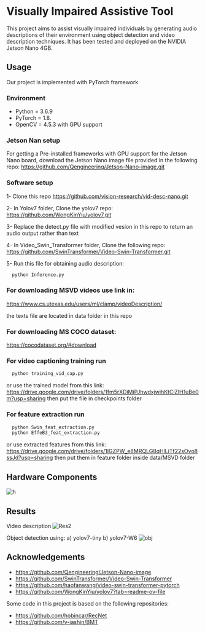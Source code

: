 
# Visually Impaired Assistive Tool 
This project aims to assist visually impaired individuals by generating audio descriptions of their environment using object detection and video description techniques. It has been tested and deployed on the NVIDIA Jetson Nano 4GB.


## Usage
Our project is implemented with PyTorch framework

### Environment
- Python = 3.6.9
- PyTorch = 1.8.
- OpenCV = 4.5.3 with GPU support

### Jetson Nan setup
For getting a Pre-installed frameworks with GPU support for the Jetson Nano board, download the Jetson Nano image file provided in the following repo: https://github.com/Qengineering/Jetson-Nano-image.git


### Software setup

1- Clone this repo https://github.com/vision-research/vid-desc-nano.git

2- In Yolov7 folder, Clone the yolov7 repo: https://github.com/WongKinYiu/yolov7.git

3- Replace the detect.py file with modified vesion in this repo to return an audio output rather than text

4- In Video_Swin_Transformer folder, Clone the following repo: https://github.com/SwinTransformer/Video-Swin-Transformer.git

5- Run this file for obtaining audio description:
```bash
  python Inference.py
```

### For downloading MSVD videos use link in:
https://www.cs.utexas.edu/users/ml/clamp/videoDescription/

the texts file are located in data folder in this repo



### For downloading MS COCO dataset:
https://cocodataset.org/#download


### For video captioning training run   

```bash
  python training_vid_cap.py
```
or use the trained model from this link: https://drive.google.com/drive/folders/1fm5rXDiMiPJhwdxjwihKtCiZlH1uBe0m?usp=sharing
then put the file in checkpoints folder  
### For feature extraction run   

```bash
  python Swin_feat_extraction.py
  python EffeB3_feat_extraction.py
```
or use extracted features from this link: https://drive.google.com/drive/folders/1IGZPW_e8MRQLG8qHlLiTf22sOvo8ssJd?usp=sharing
then put them in feature folder inside data/MSVD folder

## Hardware Components 
![h](https://github.com/vision-research/vid-desc-nano/assets/169878400/564ffb43-ab33-47d0-b247-e731d8e03496)

## Results
Video description
![Res2](https://github.com/vision-research/vid-desc-nano/assets/169878400/cc66dd0f-9525-40d1-abab-deef088a6607)

Object detection using: a) yolov7-tiny  b) yolov7-W6
![obj](https://github.com/vision-research/vid-desc-nano/assets/169878400/0a2dc205-a907-42dc-a84e-b46d17bff14e)

    
## Acknowledgements


- https://github.com/Qengineering/Jetson-Nano-image
- https://github.com/SwinTransformer/Video-Swin-Transformer
- https://github.com/haofanwang/video-swin-transformer-pytorch
- https://github.com/WongKinYiu/yolov7?tab=readme-ov-file

Some code in this project is based on the following repositories:
- https://github.com/hobincar/RecNet
- https://github.com/v-iashin/BMT
